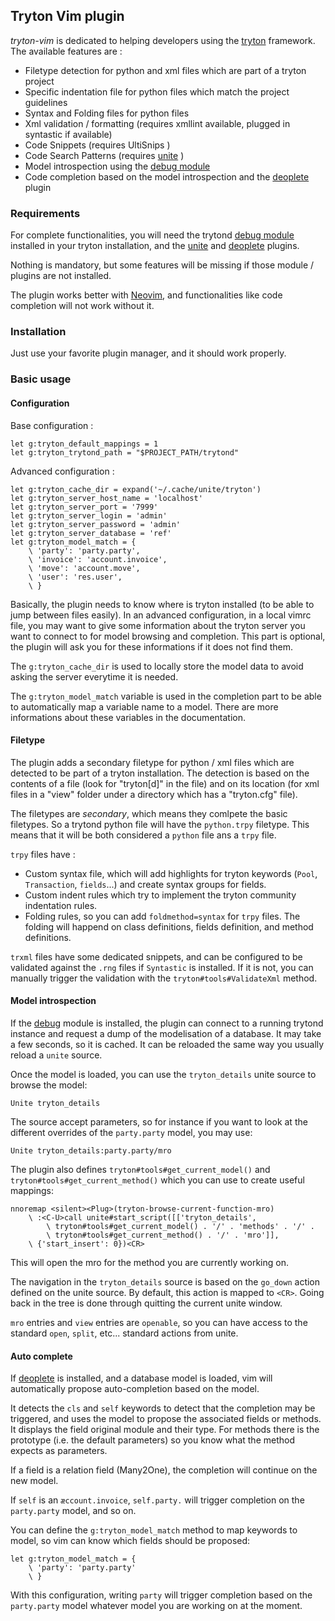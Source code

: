 ## Tryton Vim plugin

*tryton-vim* is dedicated to helping developers using the
[tryton](http://www.tryton.org) framework. The available features are :
- Filetype detection for python and xml files which are part of a tryton
project
- Specific indentation file for python files which match the project
guidelines
- Syntax and Folding files for python files
- Xml validation / formatting (requires xmllint available, plugged in
syntastic if available)
- Code Snippets (requires UltiSnips )
- Code Search Patterns (requires [unite](http://github.com/Shougo/unite) )
- Model introspection using the
[debug module](http://github.com/coopengo/trytond_debug)
- Code completion based on the model introspection and the
[deoplete](http://github.com/Shougo/deoplete) plugin

### Requirements

For complete functionalities, you will need the trytond
[debug module](http://github.com/coopengo/trytond_debug) installed in your
tryton installation, and the [unite](http://github.com/Shougo/unite) and
[deoplete](http://github.com/Shougo/deoplete) plugins.

Nothing is mandatory, but some features will be missing if those module /
plugins are not installed.

The plugin works better with [Neovim](http://github.com/neovim/neovim), and
functionalities like code completion will not work without it.

### Installation

Just use your favorite plugin manager, and it should work properly.

### Basic usage

#### Configuration

Base configuration :

```vim
let g:tryton_default_mappings = 1
let g:tryton_trytond_path = "$PROJECT_PATH/trytond"
```

Advanced configuration :

```vim
let g:tryton_cache_dir = expand('~/.cache/unite/tryton')
let g:tryton_server_host_name = 'localhost'
let g:tryton_server_port = '7999'
let g:tryton_server_login = 'admin'
let g:tryton_server_password = 'admin'
let g:tryton_server_database = 'ref'
let g:tryton_model_match = {
    \ 'party': 'party.party',
    \ 'invoice': 'account.invoice',
    \ 'move': 'account.move',
    \ 'user': 'res.user',
    \ }
```

Basically, the plugin needs to know where is tryton installed (to be able to
jump between files easily). In an advanced configuration, in a local vimrc
file, you may want to give some information about the tryton server you want to
connect to for model browsing and completion. This part is optional, the plugin
will ask you for these informations if it does not find them.

The `g:tryton_cache_dir` is used to locally store the model data to avoid
asking the server everytime it is needed.

The `g:tryton_model_match` variable is used in the completion part to be able
to automatically map a variable name to a model. There are more informations
about these variables in the documentation.


#### Filetype

The plugin adds a secondary filetype for python / xml files which are detected
to be part of a tryton installation. The detection is based on the contents of
a file (look for "tryton[d]" in the file) and on its location (for xml files in
a "view" folder under a directory which has a "tryton.cfg" file).

The filetypes are *secondary*, which means they comlpete the basic filetypes.
So a trytond python file will have the `python.trpy` filetype. This means that
it will be both considered a `python` file ans a `trpy` file.

`trpy` files have :

  - Custom syntax file, which will add highlights for tryton keywords (`Pool`,
`Transaction`, `fields`...) and create syntax groups for fields.
  - Custom indent rules which try to implement the tryton community indentation
rules.
  - Folding rules, so you can add `foldmethod=syntax` for `trpy` files. The
folding will happend on class definitions, fields definition, and method
definitions.

`trxml` files have some dedicated snippets, and can be configured to be
validated against the `.rng` files if `Syntastic` is installed. If it is not,
you can manually trigger the validation with the `tryton#tools#ValidateXml`
method.

#### Model introspection

If the [debug](http://github.com/coopengo/trytond_debug) module is installed,
the plugin can connect to a running trytond instance and request a dump of the
modelisation of a database. It may take a few seconds, so it is cached. It can
be reloaded the same way you usually reload a `unite` source.

Once the model is loaded, you can use the `tryton_details` unite source to
browse the model:

```vim
Unite tryton_details
```

The source accept parameters, so for instance if you want to look at the
different overrides of the `party.party` model, you may use:

```vim
Unite tryton_details:party.party/mro
```

The plugin also defines `tryton#tools#get_current_model()` and
`tryton#tools#get_current_method()` which you can use to create useful
mappings:

```vim
nnoremap <silent><Plug>(tryton-browse-current-function-mro)
    \ :<C-U>call unite#start_script([['tryton_details',
        \ tryton#tools#get_current_model() . '/' . 'methods' . '/' .
        \ tryton#tools#get_current_method() . '/' . 'mro']],
    \ {'start_insert': 0})<CR>
```

This will open the mro for the method you are currently working on.

The navigation in the `tryton_details` source is based on the `go_down` action
defined on the unite source. By default, this action is mapped to `<CR>`. Going
back in the tree is done through quitting the current unite window.

`mro` entries and `view` entries are `openable`, so you can have access to the
standard `open`, `split`, etc... standard actions from unite.

#### Auto complete

If [deoplete](http://github.com/Shougo/deoplete) is installed, and a database
model is loaded, vim will automatically propose auto-completion based on the
model.

It detects the `cls` and `self` keywords to detect that the completion may be
triggered, and uses the model to propose the associated fields or methods. It
displays the field original module and their type. For methods there is the
prototype (i.e. the default parameters) so you know what the method expects as
parameters.

If a field is a relation field (Many2One), the completion will continue on the
new model.

If `self` is an `æccount.invoice`, `self.party.` will trigger completion on the
`party.party` model, and so on.

You can define the `g:tryton_model_match` method to map keywords to model, so
vim can know which fields should be proposed:

```vim
let g:tryton_model_match = {
    \ 'party': 'party.party'
    \ }
```

With this configuration, writing `party` will trigger completion based on the
`party.party` model whatever model you are working on at the moment.
